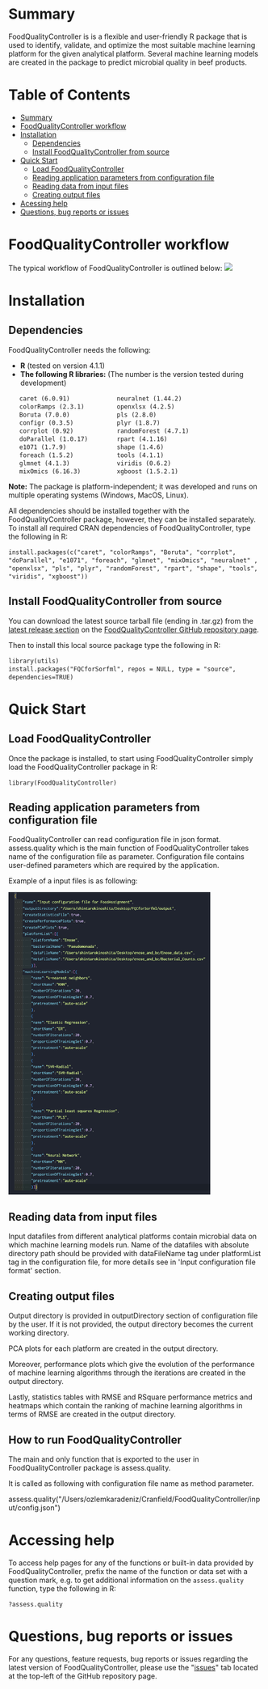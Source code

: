 # Summary


FoodQualityController is is a flexible and user-friendly R package that is used to identify, validate, and optimize the most suitable machine learning platform for the given analytical platform. Several machine learning models are created in the package to predict microbial quality in beef products.

# Table of Contents

-   [Summary](#summary)
-   [FoodQualityController workflow](#foodQualityController-workflow)
-   [Installation](#installation)
    -   [Dependencies](#dependencies)
    -   [Install FoodQualityController from source](#install-foodQualityController-from-source)
-   [Quick Start](#quick-start)
    -   [Load FoodQualityController](#load-foodQualityController)
    -   [Reading application parameters from configuration file](#reading-application-parameters-from-configuration-file)
    -   [Reading data from input files](#reading-data-from-input-files)
    -   [Creating output files](#creating-output-files)
-   [Acessing help](#accessing-help)
-   [Questions, bug reports or issues](#questions-bug-reports-or-issues)

# FoodQualityController workflow

The typical workflow of FoodQualityController is outlined below: <img src="images/Flowchart.png" width="600"/>

# Installation

## Dependencies

FoodQualityController needs the following:

-   **R** (tested on version 4.1.1)
-   **The following R libraries:** (The number is the version tested during development)

<!-- -->

       caret (6.0.91)             neuralnet (1.44.2)
       colorRamps (2.3.1)         openxlsx (4.2.5)
       Boruta (7.0.0)             pls (2.8.0)
       configr (0.3.5)            plyr (1.8.7) 
       corrplot (0.92)            randomForest (4.7.1) 
       doParallel (1.0.17)        rpart (4.1.16)
       e1071 (1.7.9)              shape (1.4.6)
       foreach (1.5.2)            tools (4.1.1)
       glmnet (4.1.3)             viridis (0.6.2)
       mixOmics (6.16.3)          xgboost (1.5.2.1)
       

**Note:** The package is platform-independent; it was developed and runs on multiple operating systems (Windows, MacOS, Linux).

All dependencies should be installed together with the FoodQualityController package, however, they can be installed separately. To install all required CRAN dependencies of FoodQualityController, type the following in R:

```{r}
install.packages(c("caret", "colorRamps", "Boruta", "corrplot", "doParallel", "e1071", "foreach", "glmnet", "mixOmics", "neuralnet" ,
"openxlsx", "pls", "plyr", "randomForest", "rpart", "shape", "tools", "viridis", "xgboost"))
```

## Install FoodQualityController from source

You can download the latest source tarball file (ending in .tar.gz) from the [latest release section](https://github.com/ozlemkaradeniz/FoodQualityController/releases) on the [FoodQualityController GitHub repository page](https://github.com/ozlemkaradeniz/FoodQualityController).

Then to install this local source package type the following in R:

```{r}
library(utils)
install.packages("FQCforSorfml", repos = NULL, type = "source", dependencies=TRUE)
```

# Quick Start

## Load FoodQualityController

Once the package is installed, to start using FoodQualityController simply load the FoodQualityController package in R:

```{r}
library(FoodQualityController)
```

## Reading application parameters from configuration file

FoodQualityController can read configuration file in json format. 
assess.quality which is the main function of FoodQualityController takes name of the configuration file as parameter.
Configuration file contains user-defined parameters which are required by the application.

Example of a input files is as following:

 <img src="images/input_file_example.png" alt="example input file" width="400"/>


## Reading data from input files

Input datafiles from different analytical platforms contain microbial data on which machine learning models run.
Name of the datafiles with absolute directory path should be provided with dataFileName tag under
platformList tag in the configuration file, for more details see in 'Input configuration file format' section.

## Creating output files

Output directory is provided in outputDirectory section of configuration file by the user. If it is not provided, the output directory becomes the current working directory. 

PCA plots for each platform are created in the output directory. 

Moreover, performance plots which give the evolution of the performance of machine learning algorithms through the iterations are created in the output directory. 

Lastly, statistics tables with RMSE and RSquare performance metrics and heatmaps which contain the ranking of machine learning algorithms in terms of RMSE are created in the output directory. 

## How to run FoodQualityController

The main and only function that is exported to the user in FoodQualityController package is assess.quality.

It is called as following with configuration file name as method parameter.

assess.quality("/Users/ozlemkaradeniz/Cranfield/FoodQualityController/input/config.json")

# Accessing help

To access help pages for any of the functions or built-in data provided by FoodQualityController, prefix the name of the function or data set with a question mark, e.g. to get additional information on the `assess.quality` function, type the following in R:

```{r}
?assess.quality
```

# Questions, bug reports or issues

For any questions, feature requests, bug reports or issues regarding the latest version of FoodQualityController, please use the "[issues](https://github.com/ozlemkaradeniz/FoodQualityController/issues)" tab located at the top-left of the GitHub repository page.

